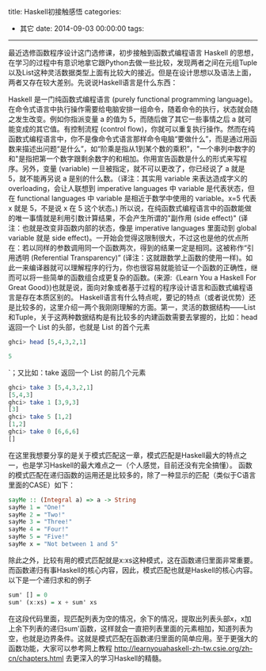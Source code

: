 title: Haskell初接触感悟
categories:
  - 其它
date: 2014-09-03 00:00:00
tags:
---

最近选修函数程序设计这门选修课，初步接触到函数式编程语言 Haskell 的思想，在学习的过程中有意识地拿它跟Python去做一些比较，发现两者之间在元组Tuple以及List这种灵活数据类型上面有比较大的接近。但是在设计思想以及语法上面，两者又存在较大差别。先说说Haskell语言是什么东西：
<!--more-->
Haskell 是一门纯函数式编程语言 (purely functional programming language)。在命令式语言中执行操作需要给电脑安排一组命令，随着命令的执行，状态就会随之发生改变。例如你指派变量 a 的值为 5，而随后做了其它一些事情之后 a 就可能变成的其它值。有控制流程 (control flow)，你就可以重复执行操作。然而在纯函数式编程语言中，你不是像命令式语言那样命令电脑“要做什么”，而是通过用函数来描述出问题“是什么”，如“阶乘是指从1到某个数的乘积”，"一个串列中数字的和"是指把第一个数字跟剩余数字的和相加。你用宣告函数是什么的形式来写程序。另外，变量 (variable) 一旦被指定，就不可以更改了，你已经说了 a 就是 5，就不能再另说 a 是别的什么数。（译注：其实用 variable 来表达造成字义的 overloading，会让人联想到 imperative languages 中 variable 是代表状态，但在 functional languages 中 variable 是相近于数学中使用的 variable。x=5 代表 x 就是 5，不是说 x 在 5 这个状态。) 所以说，在纯函数式编程语言中的函数能做的唯一事情就是利用引数计算结果，不会产生所谓的"副作用 (side effect)" (译注：也就是改变非函数内部的状态，像是 imperative languages 里面动到 global variable 就是 side effect)。一开始会觉得这限制很大，不过这也是他的优点所在：若以同样的参数调用同一个函数两次，得到的结果一定是相同。这被称作“引用透明 (Referential Transparency)” (译注：这就跟数学上函数的使用一样)。如此一来编译器就可以理解程序的行为，你也很容易就能验证一个函数的正确性，继而可以将一些简单的函数组合成更复杂的函数。(来源:《Learn You a Haskell For Great Good》)也就是说，面向对象或者基于过程的程序设计语言和函数式编程语言是存在本质区别的。
Haskell语言有什么特点呢，要记的特点（或者说优势）还是比较多的，这里介绍一两个我刚刚理解的方面。第一，灵活的数据结构——List和Tuple，关于这两种数据结构是有比较多的内建函数需要去掌握的，比如：head 返回一个 List 的头部，也就是 List 的首个元素

```haskell
ghci> head [5,4,3,2,1]

5
```
`；又比如：take 返回一个 List 的前几个元素

```haskell
ghci> take 3 [5,4,3,2,1]
[5,4,3]
ghci> take 1 [3,9,3]
[3]
ghci> take 5 [1,2]
[1,2]
ghci> take 0 [6,6,6]
[]

```

在这里我想要分享的是关于模式匹配这一章，模式匹配是Haskell最大的特点之一，也是学习Haskell的最大难点之一（个人感觉，目前还没有完全搞懂）。
函数的模式匹配在递归函数的运用还是比较多的，除了一种显示的匹配（类似于C语言里面的CASE）如下：

```haskell
sayMe :: (Integral a) => a -> String
sayMe 1 = "One!"
sayMe 2 = "Two!"
sayMe 3 = "Three!"
sayMe 4 = "Four!"
sayMe 5 = "Five!"
sayMe x = "Not between 1 and 5"
```

除此之外，比较有用的模式匹配就是x:xs这种模式，这在函数递归里面非常重要。而函数递归有事Haskell的核心内容，因此，模式匹配也就是Haskell的核心内容。以下是一个递归求和的例子

```haskell
sum' [] = 0
sum' (x:xs) = x + sum' xs
```

在这段代码里面，现匹配列表为空的情况，余下的情况，提取出列表头部x，x加上余下列表的递归sum'函数，这样就会一直把列表里面的元素相加，知道列表为空，也就是边界条件。这就是模式匹配在函数递归里面的简单应用。至于更强大的函数功能，大家可以参考网上教程 http://learnyouahaskell-zh-tw.csie.org/zh-cn/chapters.html 去更深入的学习Haskell的精髓。